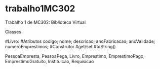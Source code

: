 # trabalho1MC302

Trabalho 1 de MC302: Biblioteca Virtual

Classes

#Livro:
	#Atributos
		codigo;
		nome;
		descricao;
		anoFabricacao;
		anoValidade;
		numeroEmprestimos;
	#Construtor
	#get/set
	#toString()	 



PessoaEmpresta, PessoaPega, Livro, Emprestimo, EmprestimoPago, EmprestimoGratuito, Instituicao, Requisicao